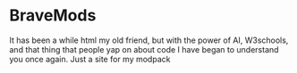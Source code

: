 # BraveMods
It has been a while html my old friend, but with the power of AI, W3schools, and that thing that people yap on about code I have began to understand you once again. Just a site for my modpack
